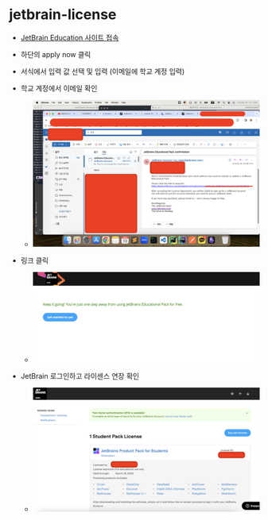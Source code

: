 # jetbrain-license

- [JetBrain Education 사이트 접속](https://www.jetbrains.com/community/education/#students)

- 하단의 apply now 클릭

- 서식에서 입력 값 선택 및 입력 (이메일에 학교 계정 입력)

- 학교 계정에서 이메일 확인

  - ![이메일](./assets/jet-brain/email-detail.png)

- 링크 클릭

  - ![링크 클릭](./assets/jet-brain/keep.png)

- JetBrain 로그인하고 라이센스 연장 확인
  - ![연장 확인](./assets/jet-brain/license.png)
